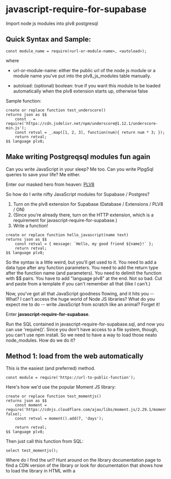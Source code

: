 # javascript-require-for-supabase
Import node js modules into plv8 postgresql

## Quick Syntax and Sample:
```
const module_name = require(<url-or-module-name>, <autoload>);
```
where

* url-or-module-name: either the public url of the node js module or a module name you've put into the plv8_js_modules table manually.

* autoload: (optional) boolean:  true if you want this module to be loaded automatically when the plv8 extension starts up, otherwise false

Sample function:
```
create or replace function test_underscore()
returns json as $$
    const _ = require('https://cdn.jsdelivr.net/npm/underscore@1.12.1/underscore-min.js');
    const retval = _.map([1, 2, 3], function(num){ return num * 3; });
    return retval;
$$ language plv8;
```
## Make writing Postgreqsql modules fun again
Can you write JavaScript in your sleep?  Me too.
Can you write PlpgSql queries to save your life?  Me either.

Enter our masked hero from heaven:  [PLV8](https://plv8.github.io)

So how do I write nifty JavaScript modules for Supabase / Postgres?

1.  Turn on the plv8 extension for Supabase (Database / Extensions / PLV8 / ON)
2.  (Since you're already there, turn on the HTTP extension, which is a requirement for javascript-require-for-supabase.)
3.  Write a function!

```
create or replace function hello_javascript(name text)
returns json as $$
    const retval = { message: `Hello, my good friend ${name}!` };
    return retval; 
$$ language plv8;
```

So the syntax is a little weird, but you'll get used to it.  You need to add a data type after any function parameters.  You need to add the return type after the function name (and parameters).  You need to delimit the function with $$ pairs.  You have to add "language plv8" at the end.  Not so bad.  Cut and paste from a template if you can't remember all that (like I can't.)

Now, you've got all that JavaScript goodness flowing, and it hits you -- What?  I can't access the huge world of Node JS libraries?  What do you expect me to do -- write JavaScript from scratch like an animal?  Forget it!

Enter **javascript-require-for-supabase**.

Run the SQL contained in javascript-require-for-supabase.sql, and now you can use 'require()'.  Since you don't have access to a file system, though, you can't use npm install.  So we need to have a way to load those neato node_modules.  How do we do it?

## Method 1:  load from the web automatically
This is the easiest (and preferred) method.

```
const module = require('https://url-to-public-function');
```
Here's how we'd use the popular Moment JS library:
```
create or replace function test_momentjs()
returns json as $$
    const moment = require('https://cdnjs.cloudflare.com/ajax/libs/moment.js/2.29.1/moment.js', false);
    const retval = moment().add(7, 'days');
    
    return retval; 
$$ language plv8;
```
Then just call this function from SQL:
```
select test_momentjs();
```

Where do I find the url?  Hunt around on the library documentation page to find a CDN version of the library or look for documentation that shows how to load the library in HTML with a <SCRIPT> command.

## Method 2:  manually load the library into your plv8_js_modules table
This isn't the ideal method, but you can do this on your own if you want.  Basically you load the source code for the module into the table.  But you need to deal with escaping the single-quotes and all that fun stuff.  Try Method 1 first, there's really no downside as long as you choose a compatible library and you can access it from the internet the first time you use it.  See below for details on how all this works.

## How it works
The first time you call require(url) the following stuff happens:

1.  If your requested module is cached, we return it from the cache.  Super fast!  Woohoo!  Otherwise...
2.  We check to see if the url (or module name if you loaded it manually) exists in the plv8_js_modules table.  If it does, we load the source for the module from the database and then eval() it.  Yes, we're using eval(), and that's how this is all possible.  We know about the security vulnerabilities with eval() but in this case, it's a necessary evil.  If you've got a better way, hit me up on GitHub.
3.  If the module isn't in our plv8_js_modules table, we use the http_get() function from [pgsql-http](https://github.com/pramsey/pgsql-http) to load the source into a variable, then we store it in the plv8_js_modules for later.  Later when we need it, we can get it from the database, then cache it.

So it goes: 
1.  Are you in the cache?  Load you now!
2.  Are you in the database?  Load you from the database and cache you for next time!
3.  First time being called, ever?  We'll load you over http, write you to the database, and you're all set and loaded for next time!

If you call require(url, true) that "true" parameter means "autoload this module" so that it gets loaded into the cache when PLV8 starts up. Only do this with modules you need to have ready to go immediately.  False essentially lazy-loads this module the first time it's called after startup.

## Requirements:
1.  Supabase database (or any Postgresql database, probably, as long as it's a current-enough version).
2.  The [PLV8](https://plv8.github.io) extension loaded.  (If you're on Supabase, this is easy as described above.  If you're not, you can read up on how to do that with your Postgresql databse on the PLV8 site.)
3.  The [pgsql-http](https://github.com/pramsey/pgsql-http) extension loaded.  (Same issues as #2 above.)
4.  ```alter database postgres set plv8.start_proc to plv8_require;```  (This needs to be run once and it's in the javascript-require-for-supabase.sql script.)
5.  **plv8_js_modules** table (Again, this is in the javascript-require-for-supabase.sql script.)

## Accessing the database from inside JavaScript
You'll need to use plv8.execute like this:
```
var json_result = plv8.execute('SELECT * FROM tbl');
var num_affected = plv8.execute('DELETE FROM tbl WHERE price > $1', [ 1000 ]);
```
SEE:  [plv8 documentation here](https://plv8.github.io/#database-access-via-spi)

## Troubleshooting
If you need to reload a module for some reason, just remove the module's entry from your **plv8_js_modules** table.  Or just wipe it out:  **delete from plv8_js_modules;**

Sometimes a module won't work.  If you're using the minified version, try the non-minified version of the library.  Or vice-versa.  Not every library is going to work, especailly anything that requires a DOM, or access to hardware, or things like socket.io.  This is just basic JavsScript stuff -- it's not going dispense Pepsi and shoot out rainbows.  But it's still very cool and will save you eons of programming time.

## Credits
This is based on the great work of Ryan McGrath here:  [Deep Dive Into PLV8](https://rymc.io/blog/2016/a-deep-dive-into-plv8)

